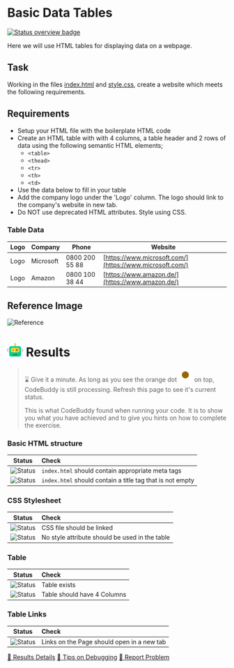# Basic Data Tables
[![Status overview badge](../../blob/badges/.github/badges/main/badge.svg)](#-results)


Here we will use HTML tables for displaying data on a webpage.

## Task

Working in the files [index.html](./index.html) and [style.css](./style.css), create a website which meets the following requirements.

## Requirements

- Setup your HTML file with the boilerplate HTML code
- Create an HTML table with with 4 columns, a table header and 2 rows of data using the following semantic HTML elements;
  - `<table>`
  - `<thead>`
  - `<tr>`
  - `<th>`
  - `<td>`
- Use the data below to fill in your table
- Add the company logo under the 'Logo' column. The logo should link to the company's website in new tab.
- Do NOT use deprecated HTML attributes. Style using CSS.

### Table Data

| Logo | Company   | Phone          | Website                                                  |
| ---- | --------- | -------------- | -------------------------------------------------------- |
| Logo | Microsoft | 0800 200 55 88 | [https://www.microsoft.com/](https://www.microsoft.com/) |
| Logo | Amazon    | 0800 100 38 44 | [https://www.amazon.de/](https://www.amazon.de/)         |

## Reference Image

![Reference](/reference.png)

[//]: # (autograding info start)
# <img src="https://github.com/DCI-EdTech/autograding-setup/raw/main/assets/bot-large.svg" alt="" data-canonical-src="https://github.com/DCI-EdTech/autograding-setup/raw/main/assets/bot-large.svg" height="31" /> Results
> ⌛ Give it a minute. As long as you see the orange dot ![processing](https://raw.githubusercontent.com/DCI-EdTech/autograding-setup/main/assets/processing.svg) on top, CodeBuddy is still processing. Refresh this page to see it's current status.
>
> This is what CodeBuddy found when running your code. It is to show you what you have achieved and to give you hints on how to complete the exercise.


### Basic HTML structure

|                 Status                  | Check                                                                                    |
| :-------------------------------------: | :--------------------------------------------------------------------------------------- |
| ![Status](../../blob/badges/.github/badges/main/status0.svg) | `index.html` should contain appropriate meta tags |
| ![Status](../../blob/badges/.github/badges/main/status1.svg) | `index.html` should contain a title tag that is not empty |

### CSS Stylesheet

|                 Status                  | Check                                                                                    |
| :-------------------------------------: | :--------------------------------------------------------------------------------------- |
| ![Status](../../blob/badges/.github/badges/main/status2.svg) | CSS file should be linked |
| ![Status](../../blob/badges/.github/badges/main/status3.svg) | No style attribute should be used in the table |

### Table

|                 Status                  | Check                                                                                    |
| :-------------------------------------: | :--------------------------------------------------------------------------------------- |
| ![Status](../../blob/badges/.github/badges/main/status4.svg) | Table exists |
| ![Status](../../blob/badges/.github/badges/main/status5.svg) | Table should have 4 Columns |

### Table Links

|                 Status                  | Check                                                                                    |
| :-------------------------------------: | :--------------------------------------------------------------------------------------- |
| ![Status](../../blob/badges/.github/badges/main/status6.svg) | Links on the Page should open in a new tab |



[🔬 Results Details](../../actions)
[🐞 Tips on Debugging](https://github.com/DCI-EdTech/autograding-setup/wiki/How-to-work-with-CodeBuddy)
[📢 Report Problem](https://docs.google.com/forms/d/e/1FAIpQLSfS8wPh6bCMTLF2wmjiE5_UhPiOEnubEwwPLN_M8zTCjx5qbg/viewform?usp=pp_url&entry.652569746=uib-data-basic-tables)


[//]: # (autograding info end)